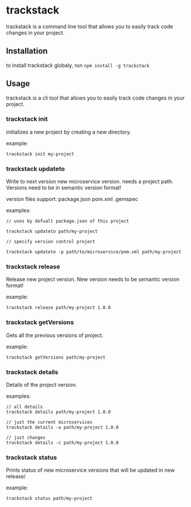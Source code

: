 # trackstack
trackstack is a command line tool that allows you to easily track code changes in your project.

## Installation
to install trackstack globaly, run `npm install -g trackstack`

## Usage

trackstack is a cli tool that allows you to easily track code changes in your project.

### trackstack init
initializes a new project by creating a new directory.

example:
```
trackstack init my-project
```

### trackstack updateto
Write to next version new microservice version. needs a project path. Versions need to be in semantic version format! 

version files support:
package.json
pom.xml
.gemspec

examples:
```
// uses by defualt package.json of this project

trackstack updateto path/my-project

// specify version control project

trackstack updateto -p path/to/microservice/pom.xml path/my-project
```

### trackstack release
Release new project version. New version needs to be semantic version format!

example:
```
trackstack release path/my-project 1.0.0
```

### trackstack getVersions
Gets all the previous versions of project.

example:
```
trackstack getVersions path/my-project
```

### trackstack details
Details of the project version.

examples:
```
// all details
trackstack details path/my-project 1.0.0

// just the current microservices
trackstack details -a path/my-project 1.0.0

// just changes
trackstack details -c path/my-project 1.0.0
```

### trackstack status
Prints status of new microservice versions that will be updated in new release/

example:
```
trackstack status path/my-project
```